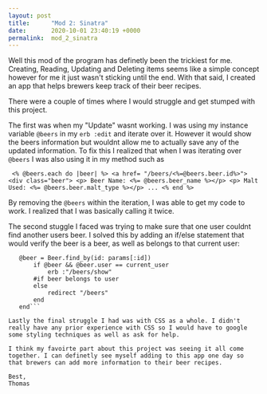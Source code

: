 ```yaml
---
layout: post
title:      "Mod 2: Sinatra"
date:       2020-10-01 23:40:19 +0000
permalink:  mod_2_sinatra
---
```



Well this mod of the program has definetly been the trickiest for me. Creating, Reading, Updating and Deleting items seems like a simple concept however for me it just wasn't sticking until the end. With that said, I created an app that helps brewers keep track of their beer recipes.

There were a couple of times where I would struggle and get stumped with this project. 

The first was when my "Update" wasnt working. I was using my instance variable `@beers` in my `erb :edit` and iterate over it. However it would  show the beers information but wouldnt allow me to actually save any of the updated information. To fix this I realized that when I was iterating over `@beers` I was also using it in my method such as

`
<% @beers.each do |beer| %>
 <a href= "/beers/<%=@beers.beer.id%>">
    <div class="beer">
    <p> Beer Name: <%= @beers.beer_name %></p>
    <p> Malt Used: <%= @beers.beer.malt_type %></p>
  ...
 <% end %>`
 
 By removing the `@beers` within the iteration, I was able to get my code to work. I realized that I was basically calling it twice.
 
 The second stuggle I faced was trying to make sure that one user couldnt find another users beer. I solved this by adding an if/else statement that would verify the beer is a beer, as well as belongs to that current user:
 
 ```get "/beers/:id" do
    @beer = Beer.find_by(id: params[:id]) 
        if @beer && @beer.user == current_user
            erb :"/beers/show"
        #if beer belongs to user
        else
            redirect "/beers"
        end
    end```

Lastly the final struggle I had was with CSS as a whole. I didn't really have any prior experience with CSS so I would have to google some styling techniques as well as ask for help. 

I think my favoirte part about this project was seeing it all come together. I can definetly see myself adding to this app one day so that brewers can add more information to their beer recipes.

Best,
Thomas
		
		


